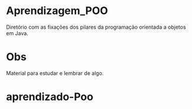 # Aprendizagem_POO

Diretório com as fixações dos pilares da programação orientada a objetos em Java. 


# Obs

Material para estudar e lembrar de algo.
# aprendizado-Poo
